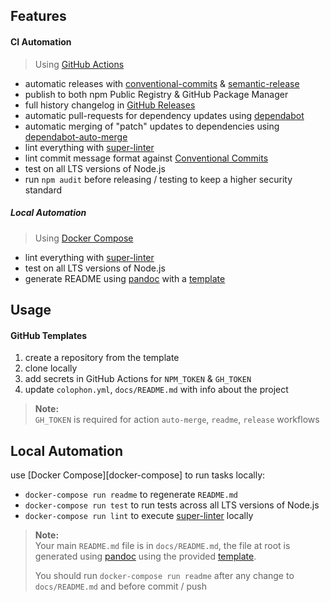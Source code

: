 ## Features

#### CI Automation

> Using [GitHub Actions]

- automatic releases with [conventional-commits] & [semantic-release]
- publish to both npm Public Registry & GitHub Package Manager
- full history changelog in [GitHub Releases]
- automatic pull-requests for dependency updates using [dependabot]
- automatic merging of "patch" updates to dependencies using [dependabot-auto-merge]
- lint everything with [super-linter]
- lint commit message format against [Conventional Commits]
- test on all LTS versions of Node.js
- run `npm audit` before releasing / testing to keep a higher security standard

##### Local Automation

> Using [Docker Compose]

- lint everything with [super-linter]
- test on all LTS versions of Node.js
- generate README using [pandoc] with a [template](./docs/README.template)

## Usage

#### GitHub Templates

1. create a repository from the template
1. clone locally
1. add secrets in GitHub Actions for `NPM_TOKEN` & `GH_TOKEN`
1. update `colophon.yml`, `docs/README.md` with info about the project
  
> **Note:**  
> `GH_TOKEN` is required for action `auto-merge`, `readme`, `release` workflows

## Local Automation

use [Docker Compose][docker-compose] to run tasks locally:

- `docker-compose run readme` to regenerate `README.md`
- `docker-compose run test` to run tests across all LTS versions of Node.js
- `docker-compose run lint` to execute [super-linter] locally

> **Note:**  
> Your main `README.md` file is in `docs/README.md`, the file at root is generated using [pandoc] using the provided [template](./docs/README.template).  
>
> You should run `docker-compose run readme` after any change to `docs/README.md` and before commit / push

[GitHub Releases]: https://github.com/ahmadnassri/template-node/releases
[conventional-commits]: https://www.conventionalcommits.org/
[dependabot-auto-merge]: https://github.com/marketplace/actions/dependabot-auto-merge
[dependabot]: https://dependabot.com/
[Docker Compose]: https://docs.docker.com/compose/
[GitHub Actions]: https://github.com/features/actions
[pandoc]: https://pandoc.org/
[semantic-release]: https://github.com/marketplace/actions/conventional-semantic-release
[super-linter]: https://github.com/github/super-linter
[Conventional Commits]: https://www.conventionalcommits.org/en/v1.0.0/
